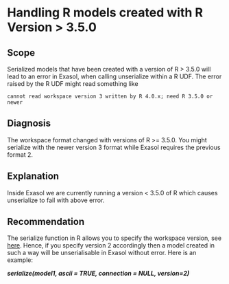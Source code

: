 # Handling R models created with R Version &gt; 3.5.0 
## Scope

Serialized models that have been created with a version of R > 3.5.0 will lead to an error in Exasol, when calling unserialize within a R UDF. The error raised by the R UDF might read something like 


```"default
cannot read workspace version 3 written by R 4.0.x; need R 3.5.0 or newer
```
## Diagnosis

The workspace format changed with versions of R >= 3.5.0. You might serialize with the newer version 3 format while Exasol requires the previous format 2. 

## Explanation

Inside Exasol we are currently running a version < 3.5.0 of R which causes unserialize to fail with above error. 

## Recommendation

The serialize function in R allows you to specify the workspace version, see [here](https://www.rdocumentation.org/packages/base/versions/3.6.2/topics/serialize). Hence, if you specify version 2 accordingly then a model created in such a way will be unserialisable in Exasol without error. Here is an example:

***serialize(model1, ascii = TRUE, connection = NULL, version=2)***

